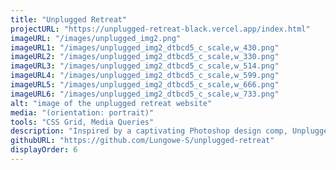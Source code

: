 ```yaml
---
title: "Unplugged Retreat"
projectURL: "https://unplugged-retreat-black.vercel.app/index.html"
imageURL: "/images/unplugged_img2.png"
imageURL1: "/images/unplugged_img2_dtbcd5_c_scale,w_430.png"
imageURL2: "/images/unplugged_img2_dtbcd5_c_scale,w_330.png"
imageURL3: "/images/unplugged_img2_dtbcd5_c_scale,w_514.png"
imageURL4: "/images/unplugged_img2_dtbcd5_c_scale,w_599.png"
imageURL5: "/images/unplugged_img2_dtbcd5_c_scale,w_666.png"
imageURL6: "/images/unplugged_img2_dtbcd5_c_scale,w_733.png"
alt: "image of the unplugged retreat website"
media: "(orientation: portrait)"
tools: "CSS Grid, Media Queries"
description: "Inspired by a captivating Photoshop design comp, Unplugged Retreat is a meticulously crafted, fully responsive website designed to provide your team with an escape from city life. It comes to life through the power of HTML and CSS."
githubURL: "https://github.com/Lungowe-S/unplugged-retreat"
displayOrder: 6
---
```

